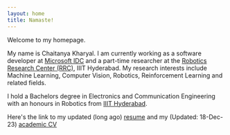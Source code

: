 ```yaml
---
layout: home
title: Namaste!
---
```


Welcome to my homepage.


My name is Chaitanya Kharyal. I am currently working as a software developer at [Microsoft IDC](https://www.microsoft.com/en-in/msidc/) and a part-time researcher at the [Robotics Research Center (RRC)](https://robotics.iiit.ac.in/), IIIT Hyderabad. My research interests include Machine Learning, Computer Vision, Robotics, Reinforcement Learning and related fields.

I hold a Bachelors degree in Electronics and Communication Engineering with an honours in Robotics from [IIIT Hyderabad](https://www.iiit.ac.in/).

Here's the link to my updated (long ago) [resume](https://kharyal.github.io//CV.pdf) and my (Updated: 18-Dec-23) [academic CV](https://kharyal.github.io//academic.pdf)

<!--- ## Welcome to GitHub Pages
You can use the [editor on GitHub](https://github.com/roomno308/roomno308.github.io/edit/main/index.md) to maintain and preview the content for your website in Markdown files.
Whenever you commit to this repository, GitHub Pages will run [Jekyll](https://jekyllrb.com/) to rebuild the pages in your site, from the content in your Markdown files.
### Markdown
Markdown is a lightweight and easy-to-use syntax for styling your writing. It includes conventions for
```markdown
Syntax highlighted code block
# Header 1
## Header 2
### Header 3
- Bulleted
- List
1. Numbered
2. List
**Bold** and _Italic_ and `Code` text
[Link](url) and ![Image](src)
```
For more details see [GitHub Flavored Markdown](https://guides.github.com/features/mastering-markdown/).
### Jekyll Themes
Your Pages site will use the layout and styles from the Jekyll theme you have selected in your [repository settings](https://github.com/roomno308/roomno308.github.io/settings). The name of this theme is saved in the Jekyll `_config.yml` configuration file.
### Support or Contact
Having trouble with Pages? Check out our [documentation](https://docs.github.com/categories/github-pages-basics/) or [contact support](https://support.github.com/contact) and we’ll help you sort it out. -->
